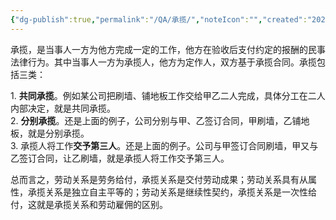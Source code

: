 ```yaml
---
{"dg-publish":true,"permalink":"/QA/承揽/","noteIcon":"","created":"2025-03-28T12:51:54.166+08:00"}
---
```



承揽，是当事人一方为他方完成一定的工作，他方在验收后支付约定的报酬的民事法律行为。其中当事人一方为承揽人，他方为定作人，双方基于承揽合同。承揽包括三类：

1. **共同承揽**。例如某公司把刷墙、铺地板工作交给甲乙二人完成，具体分工在二人内部决定，就是共同承揽。   
2. **分别承揽**。还是上面的例子，公司分别与甲、乙签订合同，甲刷墙，乙铺地板，就是分别承揽。   
3. 承揽人将工作**交予第三人**。还是上面的例子。公司与甲签订合同刷墙，甲又与乙签订合同，让乙刷墙，就是承揽人将工作交予第三人。

总而言之，劳动关系是劳务给付，承揽关系是交付劳动成果；劳动关系具有从属性，承揽关系是独立自主平等的；劳动关系是继续性契约，承揽关系是一次性给付，这就是承揽关系和劳动雇佣的区别。